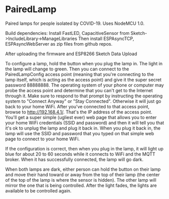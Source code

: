 # PairedLamp
Paired lamps for people isolated by COVID-19.  Uses NodeMCU 1.0.

Build dependencies:
Install FastLED, CapacitiveSensor from Sketch->IncludeLibrary->ManageLibraries
Then install ESPAsyncTCP, ESPAsyncWebServer as zip files from github repos.

After uploading the firmware and 
ESP8266 Sketch Data Upload

To configure a lamp, hold the button when you plug the lamp in.  The light in the lamp will change to green.  Then you can connect to the PairedLampConfig access point (meaning that you're connecting to the lamp itself, which is acting as the access point) and give it the super secret password 88888888.  The operating system of your phone or computer may probe the access point and determine that you can't get to the Internet through it.  Make sure to respond to that prompt by instructing the operating system to "Connect Anyway" or "Stay Connected".  Otherwise it will just go back to your home WiFi. After you've connected to that access point, browse to http://192.168.4.1/.  That's the IP address of the access point.  You'll get a super simple (ugliest ever) web page that allows you to enter your home WiFi credentials (SSID and password) and then it will tell you that it's ok to unplug the lamp and plug it back in.  When you plug it back in, the lamp will use the SSID and password that you typed on that simple web page to connect to your home WiFi.

If the configuration is correct, then when you plug in the lamp, it will light up blue for about 20 to 60 seconds while it connects to WiFi and the MQTT broker.  When it has successfully connected, the lamp will go dark.

When both lamps are dark, either person can hold the button on their lamp and move their hand toward or away from the top of their lamp (the center of the top of the lamp is where the sensor is hidden). The other lamp will mirror the one that is being controlled.  After the light fades, the lights are available to be controlled again.
